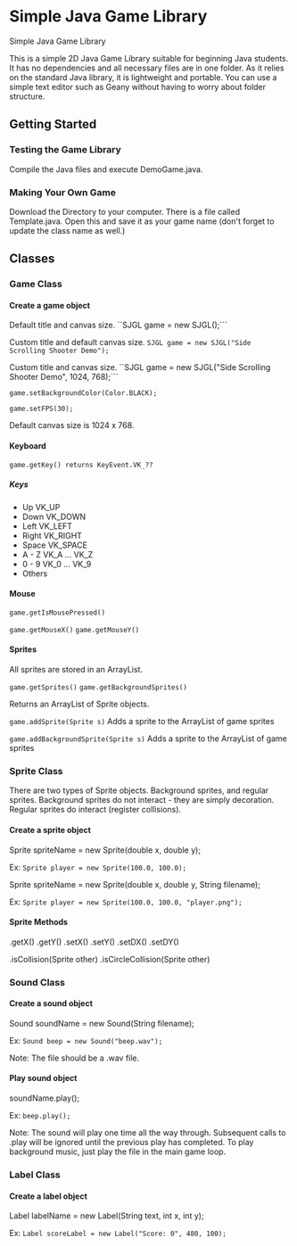 # Simple Java Game Library
Simple Java Game Library

This is a simple 2D Java Game Library suitable for beginning Java students. It has no dependencies and all necessary files are in one folder. As it relies on the standard Java library, it is lightweight and portable. You can use a simple text editor such as Geany without having to worry about folder structure.

## Getting Started

### Testing the Game Library
Compile the Java files and execute DemoGame.java.

### Making Your Own Game
Download the Directory to your computer. There is a file called Template.java. Open this and save it as your game name (don't forget to update the class name as well.)

## Classes

### Game Class

#### Create a game object

Default title and canvas size.
``SJGL game = new SJGL();```

Custom title and default canvas size.
```SJGL game = new SJGL("Side Scrolling Shooter Demo");```

Custom title and canvas size.
``SJGL game = new SJGL("Side Scrolling Shooter Demo", 1024, 768);```

```game.setBackgroundColor(Color.BLACK);```

```game.setFPS(30);```

Default canvas size is 1024 x 768.

#### Keyboard

```game.getKey() returns KeyEvent.VK_??```

##### Keys
 - Up VK_UP
 - Down VK_DOWN
 - Left VK_LEFT
 - Right VK_RIGHT
 - Space VK_SPACE
 - A - Z VK_A ... VK_Z
 - 0 - 9 VK_0 ... VK_9
 - Others

#### Mouse

```game.getIsMousePressed()```

```game.getMouseX()```
```game.getMouseY()```

#### Sprites

All sprites are stored in an ArrayList.

```game.getSprites()```
```game.getBackgroundSprites()```

Returns an ArrayList of Sprite objects.

```game.addSprite(Sprite s)```
Adds a sprite to the ArrayList of game sprites

```game.addBackgroundSprite(Sprite s)```
Adds a sprite to the ArrayList of game sprites


### Sprite Class

There are two types of Sprite objects. Background sprites, and regular sprites. Background sprites do not interact - they are simply decoration. Regular sprites do interact (register collisions).

#### Create a sprite object

Sprite spriteName = new Sprite(double x, double y);

Ex: ```Sprite player = new Sprite(100.0, 100.0);```

Sprite spriteName = new Sprite(double x, double y, String filename);

Ex: ```Sprite player = new Sprite(100.0, 100.0, "player.png");```

#### Sprite Methods

.getX()
.getY()
.setX()
.setY()
.setDX()
.setDY()

.isCollision(Sprite other)
.isCircleCollision(Sprite other)

### Sound Class

#### Create a sound object

Sound soundName = new Sound(String filename);

Ex: ```Sound beep = new Sound("beep.wav");```

Note: The file should be a .wav file.

#### Play sound object

soundName.play();

Ex: ```beep.play();```

Note: The sound will play one time all the way through. Subsequent calls to .play will be ignored until the previous play has completed. To play background music, just play the file in the main game loop. 

### Label Class

#### Create a label object

Label labelName = new Label(String text, int x, int y);

Ex: ```Label scoreLabel = new Label("Score: 0", 480, 100);```


